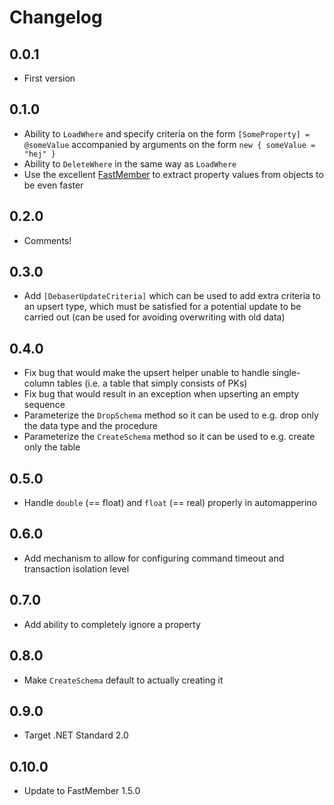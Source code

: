 # Changelog

## 0.0.1
* First version

## 0.1.0
* Ability to `LoadWhere` and specify criteria on the form `[SomeProperty] = @someValue` accompanied by arguments on the form `new { someValue = "hej" }`
* Ability to `DeleteWhere` in the same way as `LoadWhere`
* Use the excellent [FastMember] to extract property values from objects to be even faster

## 0.2.0
* Comments!

## 0.3.0
* Add `[DebaserUpdateCriteria]` which can be used to add extra criteria to an upsert type, which must be satisfied for a potential update to be carried out (can be used for avoiding overwriting with old data)

## 0.4.0
* Fix bug that would make the upsert helper unable to handle single-column tables (i.e. a table that simply consists of PKs)
* Fix bug that would result in an exception when upserting an empty sequence
* Parameterize the `DropSchema` method so it can be used to e.g. drop only the data type and the procedure
* Parameterize the `CreateSchema` method so it can be used to e.g. create only the table

## 0.5.0
* Handle `double` (== float) and `float` (== real) properly in automapperino

## 0.6.0
* Add mechanism to allow for configuring command timeout and transaction isolation level

## 0.7.0
* Add ability to completely ignore a property

## 0.8.0
* Make `CreateSchema` default to actually creating it

## 0.9.0
* Target .NET Standard 2.0

## 0.10.0
* Update to FastMember 1.5.0


[FastMember]: https://github.com/mgravell/fast-member